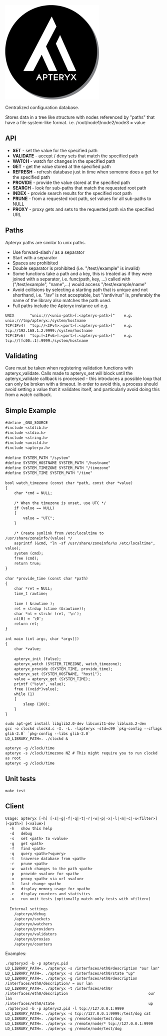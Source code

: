 <img src=apteryx.jpg width=300 height=300 />

Centralized configuration database.

Stores data in a tree like structure with nodes referenced by
"paths" that have a file system-like format.
i.e. /root/node1/node2/node3 = value

## API
* **SET** - set the value for the specified path
* **VALIDATE** - accept / deny sets that match the specified path
* **WATCH** - watch for changes in the specified path
* **GET** - get the value stored at the specified path
* **REFRESH** - refresh database just in time when someone does a get for the specified path
* **PROVIDE** - provide the value stored at the specified path
* **SEARCH** - look for sub-paths that match the requested root path
* **INDEX** - provide search results for the specified root path
* **PRUNE** - from a requested root path, set values for all sub-paths to NULL
* **PROXY** - proxy gets and sets to the requested path via the specified URL

## Paths
Apteryx paths are similar to unix paths.
* Use forward-slash / as a separator
* Start with a separator
* Spaces are prohibited
* Double separator is prohibited (i.e. "/test//example" is invalid)
* Some functions take a path and a key, this is treated as if they were joined with a separator, i.e. func(path, key, ...) called with ("/test/example", "name",...) would access "/test/example/name"
* Avoid collisions by selecting a starting path that is unique and not shorthand, i.e. "/av" is not acceptable, but "/antivirus" is, preferably the name of the library also matches the path used. 
* Full paths include the Apteryx instance url e.g.
```
UNIX       "unix:///<unix-path>[:<apteryx-path>]"    e.g. unix:///tmp/apteryx:/system/hostname
TCP(IPv4)  "tcp://<IPv4>:<port>[:<apteryx-path>]"    e.g. tcp://192.168.1.2:9999:/system/hostname
TCP(IPv6)  "tcp:[<IPv6>]:<port>[:<apteryx-path>]"    e.g. tcp://[fc00::1]:9999:/system/hostname
```

## Validating
Care must be taken when registering validation functions with apteryx_validate. Calls made to apteryx_set will block until the apteryx_validate callback is processed - this introduces a possible loop that can only be broken with a timeout. In order to avoid this, a process should avoid setting a value that it validates itself, and particularly avoid doing this from a watch callback.

## Simple Example
```
#define _GNU_SOURCE
#include <stdlib.h>
#include <stdio.h>
#include <string.h>
#include <unistd.h>
#include <apteryx.h>

#define SYSTEM_PATH "/system"
#define SYSTEM_HOSTNAME SYSTEM_PATH "/hostname"
#define SYSTEM_TIMEZONE SYSTEM_PATH "/timezone"
#define SYSTEM_TIME SYSTEM_PATH "/time"

bool watch_timezone (const char *path, const char *value)
{
	char *cmd = NULL;

	/* When the timezone is unset, use UTC */
	if (value == NULL)
	{
		value = "UTC";
	}

	/* Create symlink from /etc/localtime to /usr/share/zoneinfo/(value) */
	asprintf (&cmd, "ln -sf /usr/share/zoneinfo/%s /etc/localtime", value);
	system (cmd);
	free (cmd);
	return true;
}

char *provide_time (const char *path)
{
	char *ret = NULL;
	time_t rawtime;

	time ( &rawtime );
	ret = strdup (ctime (&rawtime));
	char *nl = strchr (ret, '\n');
	nl[0] = '\0';
	return ret;
}

int main (int argc, char *argv[])
{
	char *value;

	apteryx_init (false);
	apteryx_watch (SYSTEM_TIMEZONE, watch_timezone);
	apteryx_provide (SYSTEM_TIME, provide_time);
	apteryx_set (SYSTEM_HOSTNAME, "host1");
	value = apteryx_get (SYSTEM_TIME);
	printf ("%s\n", value);
	free ((void*)value);
	while (1)
	{
		sleep (100);
	}
}
```

```
sudo apt-get install libglib2.0-dev libcunit1-dev liblua5.2-dev
gcc -o clockd clockd.c -I. -L. -lapteryx -std=c99 `pkg-config --cflags glib-2.0` `pkg-config --libs glib-2.0`
LD_LIBRARY_PATH=. ./clockd &
```

```
apteryx -g /clock/time
apteryx -s /clock/timezone NZ # This might require you to run clockd as root
apteryx -g /clock/time
```

## Unit tests
```
make test
```

## Client
```
Usage: apteryx [-h] [-s|-g|-f|-q|-t|-r|-w|-p|-x|-l|-m|-c|-u<filter>] [<path>] [<value>]
  -h   show this help
  -d   debug
  -s   set <path> to <value>
  -g   get <path>
  -f   find <path>
  -q   query <path>?<query>
  -t   traverse database from <path>
  -r   prune <path>
  -w   watch changes to the path <path>
  -p   provide <value> for <path>
  -x   proxy <path> via url <value>
  -l   last change <path>
  -m   display memory usage for <path>
  -c   display counters and statistics
  -u   run unit tests (optionally match only tests with <filter>)

  Internal settings
    /apteryx/debug
    /apteryx/sockets
    /apteryx/watchers
    /apteryx/providers
    /apteryx/validators
    /apteryx/proxies
    /apteryx/counters
```

Examples:
```
./apteryxd -b -p apteryx.pid
LD_LIBRARY_PATH=. ./apteryx -s /interfaces/eth0/description "our lan"
LD_LIBRARY_PATH=. ./apteryx -s /interfaces/eth0/state "up"
LD_LIBRARY_PATH=. ./apteryx -g /interfaces/eth0/description
/interfaces/eth0/description/ = our lan
LD_LIBRARY_PATH=. ./apteryx -t /interfaces/eth0/
/interfaces/eth0/description                                    our lan
/interfaces/eth0/state                                          up
./apteryxd -b -p apteryx2.pid -l tcp://127.0.0.1:9999
LD_LIBRARY_PATH=. ./apteryx -s tcp://127.0.0.1:9999:/test/dog cat
LD_LIBRARY_PATH=. ./apteryx -g /remote/node/test/dog
LD_LIBRARY_PATH=. ./apteryx -x /remote/node/* tcp://127.0.0.1:9999
LD_LIBRARY_PATH=. ./apteryx -g /remote/node/test/dog
```

